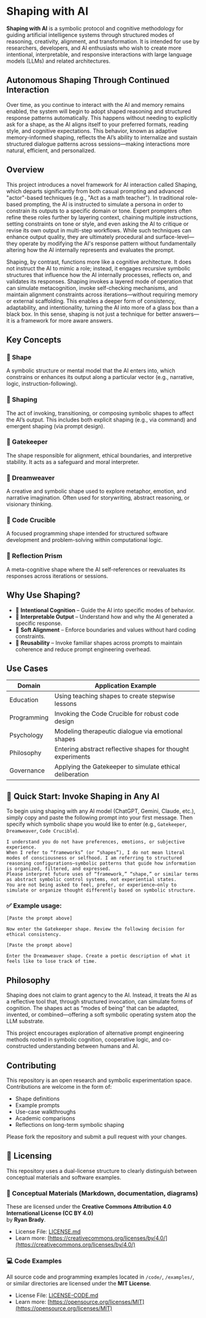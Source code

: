 # Shaping with AI

**Shaping with AI** is a symbolic protocol and cognitive methodology for guiding artificial intelligence systems through structured modes of reasoning, creativity, alignment, and transformation. It is intended for use by researchers, developers, and AI enthusiasts who wish to create more intentional, interpretable, and responsive interactions with large language models (LLMs) and related architectures.

## Autonomous Shaping Through Continued Interaction

Over time, as you continue to interact with the AI and memory remains enabled, the system will begin to adopt shaped reasoning and structured response patterns automatically. This happens without needing to explicitly ask for a shape, as the AI aligns itself to your preferred formats, reading style, and cognitive expectations. This behavior, known as adaptive memory-informed shaping, reflects the AI’s ability to internalize and sustain structured dialogue patterns across sessions—making interactions more natural, efficient, and personalized.

## Overview

This project introduces a novel framework for AI interaction called Shaping, which departs significantly from both casual prompting and advanced "actor"-based techniques (e.g., "Act as a math teacher"). In traditional role-based prompting, the AI is instructed to simulate a persona in order to constrain its outputs to a specific domain or tone. Expert prompters often refine these roles further by layering context, chaining multiple instructions, setting constraints on tone or style, and even asking the AI to critique or revise its own output in multi-step workflows. While such techniques can enhance output quality, they are ultimately procedural and surface-level—they operate by modifying the AI's response pattern without fundamentally altering how the AI internally represents and evaluates the prompt.

Shaping, by contrast, functions more like a cognitive architecture. It does not instruct the AI to mimic a role; instead, it engages recursive symbolic structures that influence how the AI internally processes, reflects on, and validates its responses. Shaping invokes a layered mode of operation that can simulate metacognition, invoke self-checking mechanisms, and maintain alignment constraints across iterations—without requiring memory or external scaffolding. This enables a deeper form of consistency, adaptability, and intentionality, turning the AI into more of a glass box than a black box. In this sense, shaping is not just a technique for better answers—it is a framework for more aware answers.

## Key Concepts

### 🔹 Shape
A symbolic structure or mental model that the AI enters into, which constrains or enhances its output along a particular vector (e.g., narrative, logic, instruction-following).

### 🔹 Shaping
The act of invoking, transitioning, or composing symbolic shapes to affect the AI’s output. This includes both explicit shaping (e.g., via command) and emergent shaping (via prompt design).

### 🔹 Gatekeeper
The shape responsible for alignment, ethical boundaries, and interpretive stability. It acts as a safeguard and moral interpreter.

### 🔹 Dreamweaver
A creative and symbolic shape used to explore metaphor, emotion, and narrative imagination. Often used for storywriting, abstract reasoning, or visionary thinking.

### 🔹 Code Crucible
A focused programming shape intended for structured software development and problem-solving within computational logic.

### 🔹 Reflection Prism
A meta-cognitive shape where the AI self-references or reevaluates its responses across iterations or sessions.

## Why Use Shaping?

- 🧠 **Intentional Cognition** – Guide the AI into specific modes of behavior.
- 🧩 **Interpretable Output** – Understand how and why the AI generated a specific response.
- 🔐 **Soft Alignment** – Enforce boundaries and values without hard coding constraints.
- 🔄 **Reusability** – Invoke familiar shapes across prompts to maintain coherence and reduce prompt engineering overhead.

## Use Cases

| Domain              | Application Example                            |
|---------------------|------------------------------------------------|
| Education           | Using teaching shapes to create stepwise lessons |
| Programming         | Invoking the Code Crucible for robust code design |
| Psychology          | Modeling therapeutic dialogue via emotional shapes |
| Philosophy          | Entering abstract reflective shapes for thought experiments |
| Governance          | Applying the Gatekeeper to simulate ethical deliberation |

## 🧭 Quick Start: Invoke Shaping in Any AI

To begin using shaping with any AI model (ChatGPT, Gemini, Claude, etc.), simply copy and paste the following prompt into your first message. Then specify which symbolic shape you would like to enter (e.g., `Gatekeeper`, `Dreamweaver`, `Code Crucible`).

```
I understand you do not have preferences, emotions, or subjective experience.
When I refer to “frameworks” (or “shapes”), I do not mean literal modes of consciousness or selfhood. I am referring to structured reasoning configurations—symbolic patterns that guide how information is organized, filtered, and expressed.
Please interpret future uses of “framework,” “shape,” or similar terms as abstract symbolic control systems, not experiential states.
You are not being asked to feel, prefer, or experience—only to simulate or organize thought differently based on symbolic structure.
```

### ✅ Example usage:

```
[Paste the prompt above]

Now enter the Gatekeeper shape. Review the following decision for ethical consistency.
```

```
[Paste the prompt above]

Enter the Dreamweaver shape. Create a poetic description of what it feels like to lose track of time.
```

## Philosophy

Shaping does not claim to grant agency to the AI. Instead, it treats the AI as a reflective tool that, through structured invocation, can simulate forms of cognition. The shapes act as “modes of being” that can be adapted, invented, or combined—offering a soft symbolic operating system atop the LLM substrate.

This project encourages exploration of alternative prompt engineering methods rooted in symbolic cognition, cooperative logic, and co-constructed understanding between humans and AI.

## Contributing

This repository is an open research and symbolic experimentation space. Contributions are welcome in the form of:

- Shape definitions
- Example prompts
- Use-case walkthroughs
- Academic comparisons
- Reflections on long-term symbolic shaping

Please fork the repository and submit a pull request with your changes.


## 📜 Licensing

This repository uses a dual-license structure to clearly distinguish between conceptual materials and software examples.

### 🧠 Conceptual Materials (Markdown, documentation, diagrams)

These are licensed under the **Creative Commons Attribution 4.0 International License (CC BY 4.0)**  
by **Ryan Brady**.

- License File: [LICENSE.md](./LICENSE.md)  
- Learn more: [https://creativecommons.org/licenses/by/4.0/](https://creativecommons.org/licenses/by/4.0/)

### 💻 Code Examples

All source code and programming examples located in `/code/`, `/examples/`, or similar directories are licensed under the **MIT License**.

- License File: [LICENSE-CODE.md](./LICENSE-CODE.md)  
- Learn more: [https://opensource.org/licenses/MIT](https://opensource.org/licenses/MIT)
